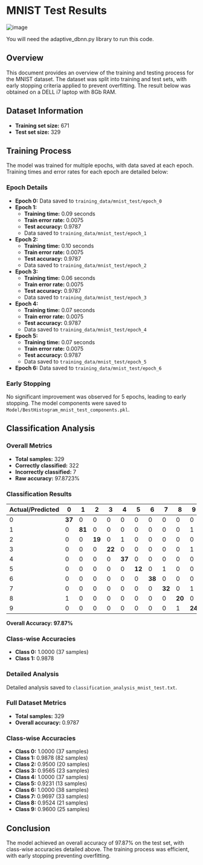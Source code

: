 
# MNIST Test Results
![image](https://github.com/user-attachments/assets/225ead75-7889-43e4-b809-701bf1fdb4fe)

You will need  the adaptive_dbnn.py library to run this code.
## Overview
This document provides an overview of the training and testing process for the MNIST dataset. The dataset was split into training and test sets, with early stopping criteria applied to prevent overfitting. The result below was obtained on a DELL i7 laptop with 8Gb RAM.

## Dataset Information
- **Training set size:** 671
- **Test set size:** 329

## Training Process
The model was trained for multiple epochs, with data saved at each epoch. Training times and error rates for each epoch are detailed below:

### Epoch Details
- **Epoch 0:** Data saved to `training_data/mnist_test/epoch_0`
- **Epoch 1:**
  - **Training time:** 0.09 seconds
  - **Train error rate:** 0.0075
  - **Test accuracy:** 0.9787
  - Data saved to `training_data/mnist_test/epoch_1`
- **Epoch 2:**
  - **Training time:** 0.10 seconds
  - **Train error rate:** 0.0075
  - **Test accuracy:** 0.9787
  - Data saved to `training_data/mnist_test/epoch_2`
- **Epoch 3:**
  - **Training time:** 0.06 seconds
  - **Train error rate:** 0.0075
  - **Test accuracy:** 0.9787
  - Data saved to `training_data/mnist_test/epoch_3`
- **Epoch 4:**
  - **Training time:** 0.07 seconds
  - **Train error rate:** 0.0075
  - **Test accuracy:** 0.9787
  - Data saved to `training_data/mnist_test/epoch_4`
- **Epoch 5:**
  - **Training time:** 0.07 seconds
  - **Train error rate:** 0.0075
  - **Test accuracy:** 0.9787
  - Data saved to `training_data/mnist_test/epoch_5`
- **Epoch 6:** Data saved to `training_data/mnist_test/epoch_6`

### Early Stopping
No significant improvement was observed for 5 epochs, leading to early stopping. The model components were saved to `Model/BestHistogram_mnist_test_components.pkl`.

## Classification Analysis

### Overall Metrics
- **Total samples:** 329
- **Correctly classified:** 322
- **Incorrectly classified:** 7
- **Raw accuracy:** 97.8723%

### Classification Results

| Actual/Predicted | 0 | 1 | 2 | 3 | 4 | 5 | 6 | 7 | 8 | 9 | Accuracy |
|-----------------|---|---|---|---|---|---|---|---|---|---|-----------|
| 0 | **37** | 0 | 0 | 0 | 0 | 0 | 0 | 0 | 0 | 0 | 100.00% |
| 1 | 0 | **81** | 0 | 0 | 0 | 0 | 0 | 0 | 0 | 1 | 98.78% |
| 2 | 0 | 0 | **19** | 0 | 1 | 0 | 0 | 0 | 0 | 0 | 95.00% |
| 3 | 0 | 0 | 0 | **22** | 0 | 0 | 0 | 0 | 0 | 1 | 95.65% |
| 4 | 0 | 0 | 0 | 0 | **37** | 0 | 0 | 0 | 0 | 0 | 100.00% |
| 5 | 0 | 0 | 0 | 0 | 0 | **12** | 0 | 1 | 0 | 0 | 92.31% |
| 6 | 0 | 0 | 0 | 0 | 0 | 0 | **38** | 0 | 0 | 0 | 100.00% |
| 7 | 0 | 0 | 0 | 0 | 0 | 0 | 0 | **32** | 0 | 1 | 96.97% |
| 8 | 1 | 0 | 0 | 0 | 0 | 0 | 0 | 0 | **20** | 0 | 95.24% |
| 9 | 0 | 0 | 0 | 0 | 0 | 0 | 0 | 0 | 1 | **24** | 96.00% |

**Overall Accuracy: 97.87%**

### Class-wise Accuracies
- **Class 0:** 1.0000 (37 samples)
- **Class 1:** 0.9878
### Detailed Analysis
Detailed analysis saved to `classification_analysis_mnist_test.txt`.

### Full Dataset Metrics
- **Total samples:** 329
- **Overall accuracy:** 0.9787

### Class-wise Accuracies
- **Class 0:** 1.0000 (37 samples)
- **Class 1:** 0.9878 (82 samples)
- **Class 2:** 0.9500 (20 samples)
- **Class 3:** 0.9565 (23 samples)
- **Class 4:** 1.0000 (37 samples)
- **Class 5:** 0.9231 (13 samples)
- **Class 6:** 1.0000 (38 samples)
- **Class 7:** 0.9697 (33 samples)
- **Class 8:** 0.9524 (21 samples)
- **Class 9:** 0.9600 (25 samples)

## Conclusion
The model achieved an overall accuracy of 97.87% on the test set, with class-wise accuracies detailed above. The training process was efficient, with early stopping preventing overfitting.

